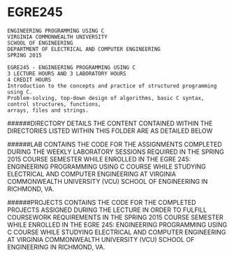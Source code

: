 # EGRE245
    ENGINEERING PROGRAMMING USING C
    VIRGINIA COMMONWEALTH UNIVERSITY
    SCHOOL OF ENGINEERING
    DEPARTMENT OF ELECTRICAL AND COMPUTER ENGINEERING
    SPRING 2015

    EGRE245 - ENGINEERING PROGRAMMING USING C
    3 LECTURE HOURS AND 3 LABORATORY HOURS
    4 CREDIT HOURS
    Introduction to the concepts and practice of structured programming using C.
    Problem-solving, top-down design of algorithms, basic C syntax, control structures, functions, 
    arrays, files and strings.


######DIRECTORY DETAILS
    THE CONTENT CONTAINED WITHIN THE DIRECTORIES LISTED WITHIN THIS FOLDER ARE AS DETAILED BELOW

######LAB
    CONTAINS THE CODE FOR THE ASSIGNMENTS COMPLETED DURING THE WEEKLY LABORATORY SESSIONS REQUIRED 
    IN THE SPRING 2015 COURSE SEMESTER WHILE ENROLLED IN THE EGRE 245: ENGINEERING PROGRAMMING 
    USING C COURSE WHILE STUDYING ELECTRICAL AND COMPUTER ENGINEERING AT VIRGINIA COMMONWEALTH 
    UNIVERSITY (VCU) SCHOOL OF ENGINEERING IN RICHMOND, VA.

######PROJECTS
    CONTAINS THE CODE FOR THE COMPLETED PROJECTS ASSIGNED DURING THE LECTURE IN ORDER TO FULFILL 
    COURSEWORK REQUIREMENTS IN THE SPRING 2015 COURSE SEMESTER WHILE ENROLLED IN THE EGRE 245: 
    ENGINEERING PROGRAMMING USING C COURSE WHILE STUDYING ELECTRICAL AND COMPUTER ENGINEERING AT 
    VIRGINIA COMMONWEALTH UNIVERSITY (VCU) SCHOOL OF ENGINEERING IN RICHMOND, VA.

